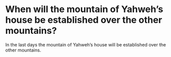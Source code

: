 # When will the mountain of Yahweh’s house be established over the other mountains?

In the last days the mountain of Yahweh’s house will be established over the other mountains.

